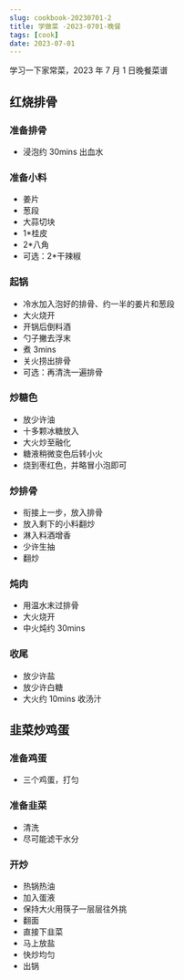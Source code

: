 ```yaml
---
slug: cookbook-20230701-2
title: 学做菜 -2023-0701-晚餐
tags: [cook]
date: 2023-07-01
---
```


学习一下家常菜，2023 年 7 月 1 日晚餐菜谱

<!-- truncate  -->


## 红烧排骨

### 准备排骨
- 浸泡约 30mins 出血水

### 准备小料
- 姜片
- 葱段
- 大蒜切块
- 1*桂皮
- 2*八角
- 可选：2*干辣椒

### 起锅
- 冷水加入泡好的排骨、约一半的姜片和葱段
- 大火烧开
- 开锅后倒料酒
- 勺子撇去浮末
- 煮 3mins
- 关火捞出排骨
- 可选：再清洗一遍排骨

### 炒糖色
- 放少许油
- 十多颗冰糖放入
- 大火炒至融化
- 糖液稍微变色后转小火
- 烧到枣红色，并略冒小泡即可

### 炒排骨
- 衔接上一步，放入排骨
- 放入剩下的小料翻炒
- 淋入料酒增香
- 少许生抽
- 翻炒

### 炖肉
- 用温水末过排骨
- 大火烧开
- 中火炖约 30mins

### 收尾
- 放少许盐
- 放少许白糖
- 大火约 10mins 收汤汁

## 韭菜炒鸡蛋

### 准备鸡蛋
- 三个鸡蛋，打匀

### 准备韭菜
- 清洗
- 尽可能滤干水分

### 开炒
- 热锅热油
- 加入蛋液
- 保持大火用筷子一层层往外挑
- 翻面
- 直接下韭菜
- 马上放盐
- 快炒均匀
- 出锅

###